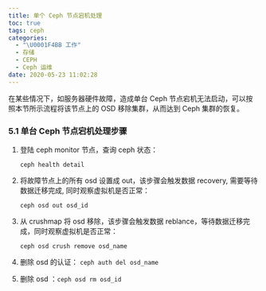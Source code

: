 ```yaml
---
title: 单个 Ceph 节点宕机处理
toc: true
tags: ceph
categories:
  - "\U0001F4BB 工作"
  - 存储
  - CEPH
  - Ceph 运维
date: 2020-05-23 11:02:28
---
```


在某些情况下，如服务器硬件故障，造成单台 Ceph 节点宕机无法启动，可以按照本节所示流程将该节点上的 OSD 移除集群，从而达到 Ceph 集群的恢复。

### 5.1 单台 Ceph 节点宕机处理步骤

1. 登陆 ceph monitor 节点，查询 ceph 状态：

   `ceph health detail`

2. 将故障节点上的所有 osd 设置成 out，该步骤会触发数据 recovery, 需要等待数据迁移完成, 同时观察虚拟机是否正常：

   `ceph osd out osd_id`

3. 从 crushmap 将 osd 移除，该步骤会触发数据 reblance，等待数据迁移完成，同时观察虚拟机是否正常：

   `ceph osd crush remove osd_name`

4. 删除 osd 的认证： `ceph auth del osd_name`

5. 删除 osd ：`ceph osd rm osd_id`






